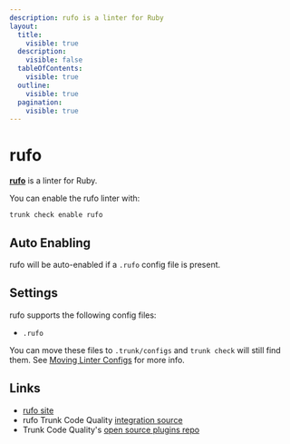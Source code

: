 ```yaml
---
description: rufo is a linter for Ruby
layout:
  title:
    visible: true
  description:
    visible: false
  tableOfContents:
    visible: true
  outline:
    visible: true
  pagination:
    visible: true
---
```


# rufo

[**rufo**](https://github.com/ruby-formatter/rufo#readme) is a linter for Ruby.

You can enable the rufo linter with:

```shell
trunk check enable rufo
```

## Auto Enabling

rufo will be auto-enabled if a `.rufo` config file is present.

## Settings

rufo supports the following config files:

* `.rufo`

You can move these files to `.trunk/configs` and `trunk check` will still find them. See [Moving Linter Configs](broken-reference) for more info.

## Links

* [rufo site](https://github.com/ruby-formatter/rufo#readme)
* rufo Trunk Code Quality [integration source](https://github.com/trunk-io/plugins/tree/main/linters/rufo)
* Trunk Code Quality's [open source plugins repo](https://github.com/trunk-io/plugins/tree/main)

